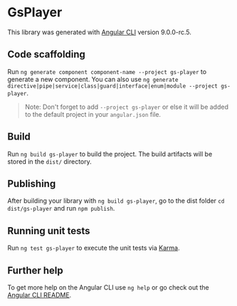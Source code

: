 # GsPlayer

This library was generated with [Angular CLI](https://github.com/angular/angular-cli) version 9.0.0-rc.5.

## Code scaffolding

Run `ng generate component component-name --project gs-player` to generate a new component. You can also use `ng generate directive|pipe|service|class|guard|interface|enum|module --project gs-player`.
> Note: Don't forget to add `--project gs-player` or else it will be added to the default project in your `angular.json` file. 

## Build

Run `ng build gs-player` to build the project. The build artifacts will be stored in the `dist/` directory.

## Publishing

After building your library with `ng build gs-player`, go to the dist folder `cd dist/gs-player` and run `npm publish`.

## Running unit tests

Run `ng test gs-player` to execute the unit tests via [Karma](https://karma-runner.github.io).

## Further help

To get more help on the Angular CLI use `ng help` or go check out the [Angular CLI README](https://github.com/angular/angular-cli/blob/master/README.md).
